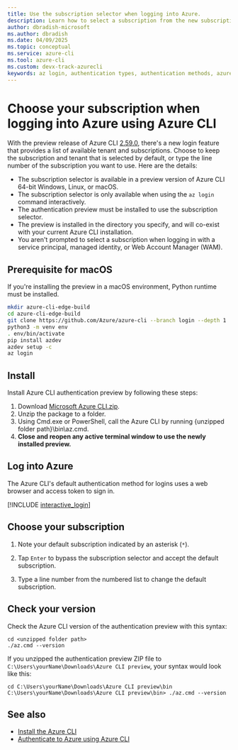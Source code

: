 ```yaml
---
title: Use the subscription selector when logging into Azure.
description: Learn how to select a subscription from the new subscription selector available with the `az login` command.
author: dbradish-microsoft
ms.author: dbradish
ms.date: 04/09/2025
ms.topic: conceptual
ms.service: azure-cli
ms.tool: azure-cli
ms.custom: devx-track-azurecli
keywords: az login, authentication types, authentication methods, azure, cli login, az login powershell, cli login, sign in, azure cli  
---
```


# Choose your subscription when logging into Azure using Azure CLI

With the preview release of Azure CLI [2.59.0](./release-notes-azure-cli#april-02-2024), there's a new login feature that provides a list of available tenant and subscriptions. Choose to keep the subscription and tenant that is selected by default, or type the line number of the subscription you want to use. Here are the details:

* The subscription selector is available in a preview version of Azure CLI 64-bit Windows, Linux, or macOS.
* The subscription selector is only available when using the `az login` command interactively.
* The authentication preview must be installed to use the subscription selector.
* The preview is installed in the directory you specify, and will co-exist with your current Azure CLI installation.
* You aren't prompted to select a subscription when logging in with a service principal, managed identity, or Web Account Manager (WAM).

## Prerequisite for macOS

If you're installing the preview in a macOS environment, Python runtime must be installed.

```bash
mkdir azure-cli-edge-build 
cd azure-cli-edge-build 
git clone https://github.com/Azure/azure-cli --branch login --depth 1 
python3 -m venv env 
. env/bin/activate 
pip install azdev 
azdev setup -c 
az login 
```

## Install

Install Azure CLI authentication preview by following these steps:

1. Download [Microsoft Azure CLI.zip](https://aka.ms/AApydwn).
1. Unzip the package to a folder.
1. Using Cmd.exe or PowerShell, call the Azure CLI by running {unzipped folder path}\bin\az.cmd.
1. **Close and reopen any active terminal window to use the newly installed preview.**

## Log into Azure

The Azure CLI's default authentication method for logins uses a web browser and access token to sign in.

[!INCLUDE [interactive_login](includes/interactive-login.md)]

## Choose your subscription

1. Note your default subscription indicated by an asterisk (`*`).

1. Tap `Enter` to bypass the subscription selector and accept the default subscription.
1. Type a line number from the numbered list to change the default subscription.

## Check your version

Check the Azure CLI version of the authentication preview with this syntax:

```azurecli
cd <unzipped folder path>
./az.cmd --version
```

If you unzipped the authentication preview ZIP file to `C:\Users\yourName\Downloads\Azure CLI preview`, your syntax would look like this:

```azurecli
cd C:\Users\yourName\Downloads\Azure CLI preview\bin
C:\Users\yourName\Downloads\Azure CLI preview\bin> ./az.cmd --version
```

## See also

* [Install the Azure CLI](./install-azure-cli.md)
* [Authenticate to Azure using Azure CLI](./authenticate-azure-cli.md)
